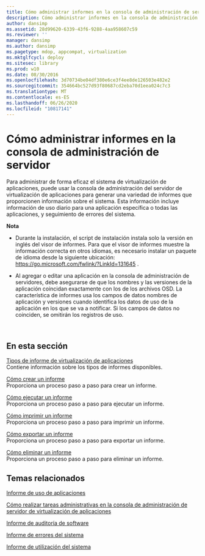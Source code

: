 ```yaml
---
title: Cómo administrar informes en la consola de administración de servidor
description: Cómo administrar informes en la consola de administración de servidor
author: dansimp
ms.assetid: 28d99620-6339-43f6-9288-4aa958607c59
ms.reviewer: ''
manager: dansimp
ms.author: dansimp
ms.pagetype: mdop, appcompat, virtualization
ms.mktglfcycl: deploy
ms.sitesec: library
ms.prod: w10
ms.date: 08/30/2016
ms.openlocfilehash: 3d70734be04df380e6ce3f4ee8de126503e482e2
ms.sourcegitcommit: 354664bc527d93f80687cd2eba70d1eea024c7c3
ms.translationtype: MT
ms.contentlocale: es-ES
ms.lasthandoff: 06/26/2020
ms.locfileid: "10817141"
---
```

# Cómo administrar informes en la consola de administración de servidor


Para administrar de forma eficaz el sistema de virtualización de aplicaciones, puede usar la consola de administración del servidor de virtualización de aplicaciones para generar una variedad de informes que proporcionen información sobre el sistema. Esta información incluye información de uso diario para una aplicación específica o todas las aplicaciones, y seguimiento de errores del sistema.

**Nota**  
-   Durante la instalación, el script de instalación instala solo la versión en inglés del visor de informes. Para que el visor de informes muestre la información correcta en otros idiomas, es necesario instalar un paquete de idioma desde la siguiente ubicación: <https://go.microsoft.com/fwlink/?LinkId=131645> .

-   Al agregar o editar una aplicación en la consola de administración de servidores, debe asegurarse de que los nombres y las versiones de la aplicación coincidan exactamente con los de los archivos OSD. La característica de informes usa los campos de datos nombres de aplicación y versiones cuando identifica los datos de uso de la aplicación en los que se va a notificar. Si los campos de datos no coinciden, se omitirán los registros de uso.

 

## En esta sección


<a href="" id="application-virtualization-report-types"></a>[Tipos de informe de virtualización de aplicaciones](application-virtualization-report-types.md)  
Contiene información sobre los tipos de informes disponibles.

<a href="" id="how-to-create-a-report"></a>[Cómo crear un informe](how-to-create-a-reportserver.md)  
Proporciona un proceso paso a paso para crear un informe.

<a href="" id="how-to-run-a-report"></a>[Cómo ejecutar un informe](how-to-run-a-reportserver.md)  
Proporciona un proceso paso a paso para ejecutar un informe.

<a href="" id="how-to-print-a-report"></a>[Cómo imprimir un informe](how-to-print-a-reportserver.md)  
Proporciona un proceso paso a paso para imprimir un informe.

<a href="" id="how-to-export-a-report"></a>[Cómo exportar un informe](how-to-export-a-reportserver.md)  
Proporciona un proceso paso a paso para exportar un informe.

<a href="" id="how-to-delete-a-report"></a>[Cómo eliminar un informe](how-to-delete-a-reportserver.md)  
Proporciona un proceso paso a paso para eliminar un informe.

## Temas relacionados


[Informe de uso de aplicaciones](application-utilization-reportserver.md)

[Cómo realizar tareas administrativas en la consola de administración de servidor de virtualización de aplicaciones](how-to-perform-administrative-tasks-in-the-application-virtualization-server-management-console.md)

[Informe de auditoría de software](software-audit-reportserver.md)

[Informe de errores del sistema](system-error-reportserver.md)

[Informe de utilización del sistema](system-utilization-reportserver.md)

 

 





